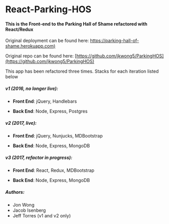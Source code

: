 # React-Parking-HOS

#### This is the Front-end to the Parking Hall of Shame refactored with React/Redux ####

Original deployment can be found here:
[https://parking-hall-of-shame.herokuapp.com)](https://parking-hall-of-shame.herokuapp.com)

Original repo can be found here: [https://github.com/jkwong5/ParkingHOS](https://github.com/jkwong5/ParkingHOS)

This app has been refactored three times. Stacks for each iteration listed below

##### v1 (2016, no longer live): #####

- **Front End**: jQuery, Handlebars


 - **Back End**: Node, Express, Postgres

##### v2 (2017, live): #####

- **Front End**: jQuery, Nunjucks, MDBootstrap

- **Back End**: Node, Express, MongoDB

##### v3 (2017, refactor in progress): #####

- **Front End**: React, Redux, MDBootstrap

- **Back End**: Node, Express, MongoDB


##### Authors:
  - Jon Wong
  - Jacob Isenberg
  - Jeff Torres (v1 and v2 only)

